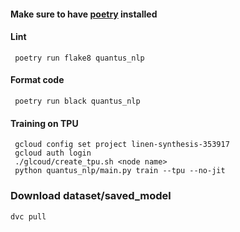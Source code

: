 #### Make sure to have [poetry](https://python-poetry.org/) installed

#### Lint 
     poetry run flake8 quantus_nlp
#### Format code
     poetry run black quantus_nlp

#### Training on TPU
     gcloud config set project linen-synthesis-353917
     gcloud auth login
     ./glcoud/create_tpu.sh <node name>
     python quantus_nlp/main.py train --tpu --no-jit

### Download dataset/saved_model
    dvc pull